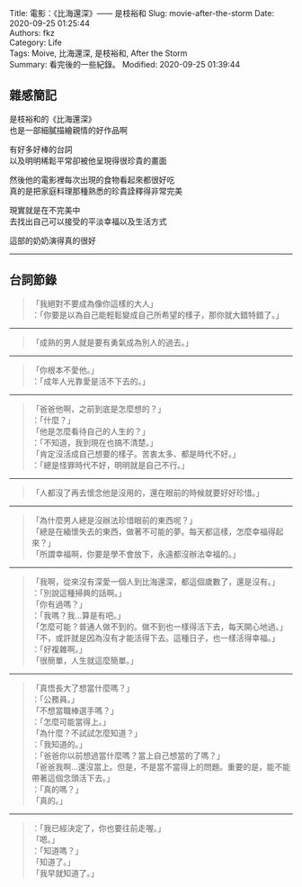 Title: 電影：《比海還深》—— 是枝裕和
Slug: movie-after-the-storm
Date: 2020-09-25 01:25:44  
Authors: fkz  
Category: Life  
Tags: Moive, 比海還深, 是枝裕和, After the Storm  
Summary: 看完後的一些紀錄。
Modified: 2020-09-25 01:39:44  


## 雜感簡記

是枝裕和的《比海還深》  
也是一部細膩描繪親情的好作品啊  

有好多好棒的台詞  
以及明明稀鬆平常卻被他呈現得很珍貴的畫面  

然後他的電影裡每次出現的食物看起來都很好吃  
真的是把家庭料理那種熟悉的珍貴詮釋得非常完美  

現實就是在不完美中  
去找出自己可以接受的平淡幸福以及生活方式  

這部的奶奶演得真的很好  

---

## 台詞節錄

> 「我絕對不要成為像你這樣的大人」  
> ：「你要是以為自己能輕鬆變成自己所希望的樣子，那你就大錯特錯了。」  

---

> 「成熟的男人就是要有勇氣成為別人的過去。」  

---

> 「你根本不愛他。」  
> ：「成年人光靠愛是活不下去的。」  

---

> 「爸爸他啊，之前到底是怎麼想的？」  
> ：「什麼？」  
> 「他是怎麼看待自己的人生的？」  
> ：「不知道，我到現在也搞不清楚。」  
> 「肯定沒活成自己想要的樣子。苦衷太多、都是時代不好。」  
> ：「總是怪罪時代不好，明明就是自己不行。」  

---

> 「人都沒了再去懷念他是沒用的，還在眼前的時候就要好好珍惜。」  

---

> 「為什麼男人總是沒辦法珍惜眼前的東西呢？」  
> 「總是在緬懷失去的東西，做著不可能的夢。每天都這樣，怎麼幸福得起來？」  
> 「所謂幸福啊，你要是學不會放下，永遠都沒辦法幸福的。」  

---

> 「我啊，從來沒有深愛一個人到比海還深，都這個歲數了，還是沒有。」  
> ：「別說這種掃興的話啊。」  
> 「你有過嗎？」  
> ：「我嗎？我...算是有吧。」  
> 「怎麼可能？普通人做不到的。做不到也一樣得活下去，每天開心地過。」  
> 「不，或許就是因為沒有才能活得下去。這種日子，也一樣活得幸福。」  
> ：「好複雜啊。」  
> 「很簡單，人生就這麼簡單。」  

---

> 「真悟長大了想當什麼嗎？」  
> ：「公務員。」  
> 「不想當職棒選手嗎？」  
> ：「怎麼可能當得上。」  
> 「為什麼？不試試怎麼知道？」  
> ：「我知道的。」  
> ：「爸爸你以前想過當什麼嗎？當上自己想當的了嗎？」  
> 「爸爸我啊...還沒當上。但是，不是當不當得上的問題。重要的是，能不能帶著這個念頭活下去。」  
> ：「真的嗎？」  
> 「真的。」  

---

> ：「我已經決定了，你也要往前走喔。」  
> 「嗯。」  
> ：「知道嗎？」  
> 「知道了。」  
> 「我早就知道了。」  

